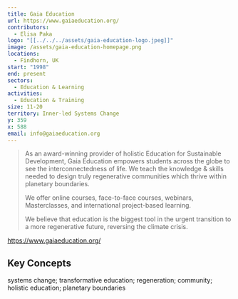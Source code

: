```yaml
---
title: Gaia Education
url: https://www.gaiaeducation.org/
contributors:
  - Elisa Paka
logo: "[[../../../assets/gaia-education-logo.jpeg]]"
image: /assets/gaia-education-homepage.png
locations:
  - Findhorn, UK
start: "1998"
end: present
sectors:
  - Education & Learning
activities:
  - Education & Training
size: 11-20
territory: Inner-led Systems Change
y: 359
x: 588
email: info@gaiaeducation.org
---
```

> As an award-winning provider of holistic Education for Sustainable Development, Gaia Education empowers students across the globe to see the interconnectedness of life. We teach the knowledge & skills needed to design truly regenerative communities which thrive within planetary boundaries.
> 
> We offer online courses, face-to-face courses, webinars, Masterclasses, and international project-based learning. 
> 
> We believe that education is the biggest tool in the urgent transition to a more regenerative future, reversing the climate crisis.

https://www.gaiaeducation.org/

## Key Concepts

systems change; transformative education; regeneration; community; holistic education; planetary boundaries
